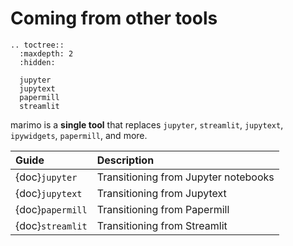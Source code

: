 # Coming from other tools

```{eval-rst}
.. toctree::
  :maxdepth: 2
  :hidden:

  jupyter
  jupytext
  papermill
  streamlit
```

marimo is a **single tool** that replaces  `jupyter`, `streamlit`, `jupytext`,
`ipywidgets`, `papermill`, and more.


| Guide            | Description                          |
| :--------------- | :----------------------------------- |
| {doc}`jupyter`   | Transitioning from Jupyter notebooks |
| {doc}`jupytext`  | Transitioning from Jupytext          |
| {doc}`papermill` | Transitioning from Papermill         |
| {doc}`streamlit` | Transitioning from Streamlit         |
